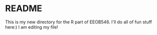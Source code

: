 # README
This is my new directory for the R part of EEOB546. I'll do all of fun stuff here:)
I am editing my file!